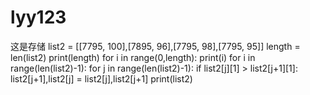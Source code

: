 # lyy123
这是存储
list2 = [[7795, 100],[7895, 96],[7795, 98],[7795, 95]]
length = len(list2)
print(length)
for i in range(0,length):
    print(i)
for i in range(len(list2)-1):
    for j in range(len(list2)-1):
        if list2[j][1] > list2[j+1][1]:
            list2[j+1],list2[j] = list2[j],list2[j+1]
print(list2)
